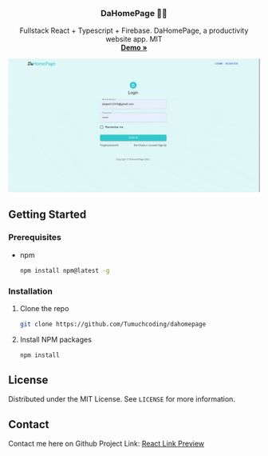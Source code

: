<!-- PROJECT LOGO -->
<br />
<p align="center">
  <h3 align="center">DaHomePage 🎉👀</h3>
  <p align="center">
    Fullstack React + Typescript + Firebase. DaHomePage, a productivity website app. MIT 
    <br />
    <a href="https://dahomepage.com/"><strong>Demo »</strong></a>
  </p>
</p>

![Demo](https://github.com/Tumuchcoding/dahomepage/blob/master/public/daHomePage.gif)

<!-- GETTING STARTED -->

## Getting Started

### Prerequisites

- npm
  ```sh
  npm install npm@latest -g
  ```

### Installation

1. Clone the repo
   ```sh
   git clone https://github.com/Tumuchcoding/dahomepage
   ```
2. Install NPM packages
   ```sh
   npm install
   ```

<!-- LICENSE -->

## License

Distributed under the MIT License. See `LICENSE` for more information.

<!-- CONTACT -->

## Contact

Contact me here on Github
Project Link: [React Link Preview](https://github.com/Tumuchcoding/dahomepage)
